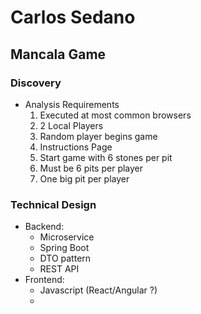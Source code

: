 # Carlos Sedano 

## Mancala Game

### Discovery
* Analysis Requirements
    1. Executed at most common browsers 
    2. 2 Local Players
    3. Random player begins game
    4. Instructions Page
    5. Start game with 6 stones per pit
    6. Must be 6 pits per player
    7. One big pit per player

###	Technical Design
* Backend:
  * Microservice 
  * Spring Boot 
  * DTO pattern 
  * REST API
* Frontend:
  * Javascript (React/Angular ?)
  * 